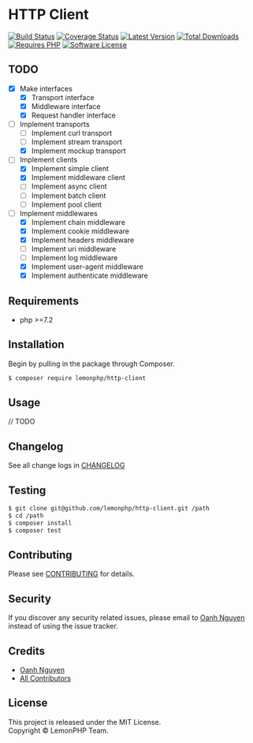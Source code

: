 # HTTP Client

[![Build Status](https://github.com/lemonphp/http-client/workflows/CI/badge.svg)](https://github.com/lemonphp/http-client/actions)
[![Coverage Status](https://img.shields.io/coveralls/github/lemonphp/http-client/master.svg)](https://coveralls.io/github/lemonphp/http-client)
[![Latest Version](https://img.shields.io/packagist/v/lemonphp/http-client.svg?label=latest%20version)](https://packagist.org/packages/lemonphp/http-client)
[![Total Downloads](https://img.shields.io/packagist/dt/lemonphp/http-client.svg)](https://packagist.org/packages/lemonphp/http-client)
[![Requires PHP](https://img.shields.io/packagist/php-v/lemonphp/http-client.svg)](https://packagist.org/packages/lemonphp/http-client)
[![Software License](https://img.shields.io/github/license/lemonphp/http-client.svg)](LICENSE)


## TODO

- [x] Make interfaces
  - [x] Transport interface
  - [x] Middleware interface
  - [x] Request handler interface

- [ ] Implement transports
  - [ ] Implement curl transport
  - [ ] Implement stream transport
  - [x] Implement mockup transport

- [ ] Implement clients
  - [x] Implement simple client
  - [x] Implement middleware client
  - [ ] Implement async client
  - [ ] Implement batch client
  - [ ] Implement pool client

- [ ] Implement middlewares
  - [x] Implement chain middleware
  - [x] Implement cookie middleware
  - [x] Implement headers middleware
  - [ ] Implement uri middleware
  - [ ] Implement log middleware
  - [x] Implement user-agent middleware
  - [x] Implement authenticate middleware

## Requirements

* php >=7.2

## Installation

Begin by pulling in the package through Composer.

```bash
$ composer require lemonphp/http-client
```

## Usage

// TODO

## Changelog

See all change logs in [CHANGELOG](CHANGELOG.md)

## Testing

```bash
$ git clone git@github.com/lemonphp/http-client.git /path
$ cd /path
$ composer install
$ composer test
```

## Contributing

Please see [CONTRIBUTING](CONTRIBUTING.md) for details.

## Security

If you discover any security related issues, please email to [Oanh Nguyen](mailto:oanhnn.bk@gmail.com) instead of 
using the issue tracker.

## Credits

- [Oanh Nguyen](https://github.com/oanhnn)
- [All Contributors](../../contributors)

## License

This project is released under the MIT License.   
Copyright © LemonPHP Team.

